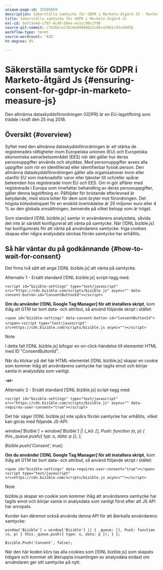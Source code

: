 ```yaml
---
unique-page-id: 35586069
description: Säkerställa samtycke för GDPR i Marketo-åtgärd JS - Marketo-åtgärd - Produktdokumentation
title: Säkerställa samtycke för GDPR i Marketo-åtgärd Js
exl-id: 9afc5e4d-cf97-4c49-b9ee-ee1cc99c1f90
source-git-commit: c7d3bbce1f0c6a99409822c06c43961c93cd9458
workflow-type: tm+mt
source-wordcount: '425'
ht-degree: 0%

---
```


# Säkerställa samtycke för GDPR i Marketo-åtgärd Js {#ensuring-consent-for-gdpr-in-marketo-measure-js}

Den allmänna dataskyddsförordningen (GDPR) är en EU-lagstiftning som trädde i kraft den 25 maj 2018.

## Översikt {#overview}

Syftet med den allmänna dataskyddsförordningen är att stärka de registrerades rättigheter inom Europeiska unionen (EU) och Europeiska ekonomiska samarbetsområdet (EES) när det gäller hur deras personuppgifter används och skyddas. Med personuppgifter avses alla uppgifter som rör en identifierad eller identifierbar fysisk person. Den allmänna dataskyddsförordningen gäller alla organisationer inom eller utanför EU som marknadsför varor eller tjänster till och/eller spårar beteenden hos registrerade inom EU och EES. Om ni gör affärer med registrerade i Europa som innefattar behandling av deras personuppgifter, gäller denna lagstiftning er. Påföljder för bristande efterlevnad är betydande, med stora böter för dem som bryter mot förordningen. Det högsta bötesbeloppet för en enskild överträdelse är 20 miljoner euro eller 4 % av den globala omsättningen, beroende på vilket belopp som är högst.

Som standard [!DNL bizible.js] samlar in användarens analysdata, såvida det inte är särskilt konfigurerat att vänta på samtycke. När [!DNL bizible.js] har konfigurerats för att vänta på användarens samtycke. Inga cookies skapas eller några analysdata skickas förrän samtycke har erhållits.

## Så här väntar du på godkännande {#how-to-wait-for-consent}

Det finns två sätt att ange [!DNL bizible.js] att vänta på samtycke.

Alternativ 1 - Ersätt standard [!DNL bizible.js] script-tagg med:

`<script id="bizible-settings" type="text/javascript" src="https://cdn.bizible.com/scripts/bizible.js" async="" data-consent-button-id="ConsentButtonId"></script>`

**Om du använder [!DNL Google Tag Manager] för att installera skript**, kom ihåg att GTM tar bort data- och attribut, så använd följande skript i stället:

`<span id="bizible-settings" data-consent-button-id="ConsentButtonId"></span>`
`<script type="text/javascript" src=https://cdn.bizible.com/scripts/bizible.js async=""></script>`

>[!NOTE]
>
>I detta fall [!DNL bizible.js] bifogar en on-click-händelse till elementet HTML med ID &quot;ConsentButtonId&quot;.

När du klickar på det här HTML-elementet [!DNL bizible.js] skapar en cookie som kommer ihåg att användarens samtycke har tagits emot och börjar samla in analysdata som vanligt.

**-or-**

Alternativ 2 - Ersätt standard [!DNL bizible.js] script-tagg med:

`<script id="bizible-settings" type="text/javascript" src="https://cdn.bizible.com/scripts/bizible.js" async="" data-requires-user-consent="true"></script>`

Det här säger [!DNL bizible.js] inte spåra förrän samtycke har erhållits, vilket kan göras med följande JS-API:

*window[&#39;Bizible&#39;] = window[&#39;Bizible&#39;] || {_kö: [], Push: function (o, p) { this._queue.push({ typ: o, data: p }); };*

*Bizible.push(&#39;Consent&#39;, true);*

**Om du använder [!DNL Google Tag Manager] för att installera skript**, kom ihåg att GTM tar bort data- och attribut, så använd följande skript i stället:

`<span id="bizible-settings" data-requires-user-consent="true"></span>`
`<script type="text/javascript" src=https://cdn.bizible.com/scripts/bizible.js async=""></script>`

>[!NOTE]
>
>bizible.js skapar en cookie som kommer ihåg att användarens samtycke har tagits emot och börjar samla in analysdata som vanligt först efter att JS API har anropats.

Kunder kan däremot också använda denna API för att återkalla användarens samtycke:

`window['Bizible'] = window['Bizible'] || { _queue: [], Push: function (o, p) { this._queue.push({ type: o, data: p }); } };`

`Bizible.Push('Consent', false);`

När den här koden körs tas alla cookies som [!DNL bizible.js] som skapats tidigare och kommer att återuppta insamlingen av analysdata endast om användaren ger sitt samtycke på nytt.
